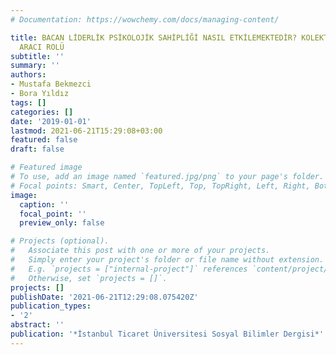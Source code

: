```yaml
---
# Documentation: https://wowchemy.com/docs/managing-content/

title: BACAN LİDERLİK PSİKOLOJİK SAHİPLİĞİ NASIL ETKİLEMEKTEDİR? KOLEKTİF ŞÜKRANIN
  ARACI ROLÜ
subtitle: ''
summary: ''
authors:
- Mustafa Bekmezci
- Bora Yıldız
tags: []
categories: []
date: '2019-01-01'
lastmod: 2021-06-21T15:29:08+03:00
featured: false
draft: false

# Featured image
# To use, add an image named `featured.jpg/png` to your page's folder.
# Focal points: Smart, Center, TopLeft, Top, TopRight, Left, Right, BottomLeft, Bottom, BottomRight.
image:
  caption: ''
  focal_point: ''
  preview_only: false

# Projects (optional).
#   Associate this post with one or more of your projects.
#   Simply enter your project's folder or file name without extension.
#   E.g. `projects = ["internal-project"]` references `content/project/deep-learning/index.md`.
#   Otherwise, set `projects = []`.
projects: []
publishDate: '2021-06-21T12:29:08.075420Z'
publication_types:
- '2'
abstract: ''
publication: '*İstanbul Ticaret Üniversitesi Sosyal Bilimler Dergisi*'
---
```

